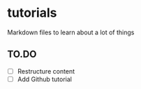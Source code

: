 # tutorials
Markdown files to learn about a lot of things
## TO.DO
 - [ ] Restructure content
 - [ ] Add Github tutorial
